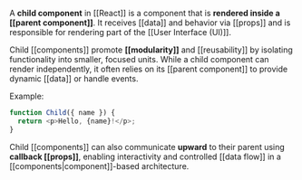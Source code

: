 
A **child component** in [[React]] is a component that is **rendered inside a [[parent component]]**. It receives [[data]] and behavior via [[props]] and is responsible for rendering part of the [[User Interface (UI)]].

Child [[components]] promote **[[modularity]]** and [[reusability]] by isolating functionality into smaller, focused units. While a child component can render independently, it often relies on its [[parent component]] to provide dynamic [[data]] or handle events.

Example:

```js
function Child({ name }) {
  return <p>Hello, {name}!</p>;
}
```

Child [[components]] can also communicate **upward** to their parent using **callback [[props]]**, enabling interactivity and controlled [[data flow]] in a [[components|component]]-based architecture.

